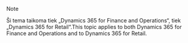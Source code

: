 > [!NOTE]
> <span data-ttu-id="76766-101">Ši tema taikoma tiek „Dynamics 365 for Finance and Operations“, tiek „Dynamics 365 for Retail“.</span><span class="sxs-lookup"><span data-stu-id="76766-101">This topic applies to both Dynamics 365 for Finance and Operations and to Dynamics 365 for Retail.</span></span> 